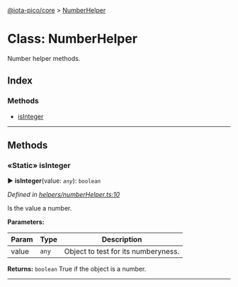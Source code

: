 [@iota-pico/core](../README.md) > [NumberHelper](../classes/numberhelper.md)



# Class: NumberHelper


Number helper methods.

## Index

### Methods

* [isInteger](numberhelper.md#isinteger)



---
## Methods
<a id="isinteger"></a>

### «Static» isInteger

► **isInteger**(value: *`any`*): `boolean`



*Defined in [helpers/numberHelper.ts:10](https://github.com/iotaeco/iota-pico-core/blob/a3ffcb1/src/helpers/numberHelper.ts#L10)*



Is the value a number.


**Parameters:**

| Param | Type | Description |
| ------ | ------ | ------ |
| value | `any`   |  Object to test for its numberyness. |





**Returns:** `boolean`
True if the object is a number.






___


